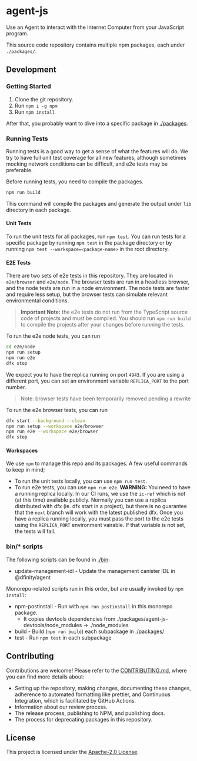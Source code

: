 # agent-js

Use an Agent to interact with the Internet Computer from your JavaScript program.

This source code repository contains multiple npm packages, each under `./packages/`.

## Development

### Getting Started

1. Clone the git repository.
2. Run `npm i -g npm`
3. Run `npm install`

After that, you probably want to dive into a specific package in [./packages](./packages).

### Running Tests

Running tests is a good way to get a sense of what the features will do. We try to have full unit test coverage for all new features, although sometimes mocking network conditions can be difficult, and e2e tests may be preferable.

Before running tests, you need to compile the packages.

```bash
npm run build
```

This command will compile the packages and generate the output under `lib` directory in each package.

#### Unit Tests

To run the unit tests for all packages, run `npm test`. You can run tests for a specific package by running `npm test` in the package directory or by running `npm test --workspace=<package-name>` in the root directory.

#### E2E Tests

There are two sets of e2e tests in this repository. They are located in `e2e/browser` and `e2e/node`. The browser tests are run in a headless browser, and the node tests are run in a node environment. The node tests are faster and require less setup, but the browser tests can simulate relevant environmental conditions.

> **Important Note:** the e2e tests do not run from the TypeScript source code of projects and must be compiled. You should run `npm run build` to compile the projects after your changes before running the tests.

To run the e2e node tests, you can run

```bash
cd e2e/node
npm run setup
npm run e2e
dfx stop
```

We expect you to have the replica running on port `4943`. If you are using a different port, you can set an environment variable `REPLICA_PORT` to the port number.

> Note: browser tests have been temporarily removed pending a rewrite

To run the e2e browser tests, you can run

```bash
dfx start --background --clean
npm run setup --workspace e2e/browser
npm run e2e --workspace e2e/browser
dfx stop
```

#### Workspaces

We use `npm` to manage this repo and its packages. A few useful
commands to keep in mind;

- To run the unit tests locally, you can use `npm run test`.
- To run e2e tests, you can use `npm run e2e`. **WARNING:** You need to have a running
  replica locally. In our CI runs, we use the `ic-ref` which is not (at this time) available
  publicly. Normally you can use a replica distributed with dfx (ie. dfx start in a project),
  but there is no guarantee that the `next` branch will work with the latest published dfx.
  Once you have a replica running locally, you must pass the port to the e2e tests using the
  `REPLICA_PORT` environment vairable. If that variable is not set, the tests will fail.

### bin/\* scripts

The following scripts can be found in [./bin](./bin):

- update-management-idl - Update the management canister IDL in @dfinity/agent

Monorepo-related scripts run in this order, but are usually invoked by `npm install`:

- npm-postinstall - Run with `npm run postinstall` in this monorepo package.
  - It copies devtools dependencies from ./packages/agent-js-devtools/node_modules -> ./node_modules
- build - Build (`npm run build`) each subpackage in ./packages/
- test - Run `npm test` in each subpackage

## Contributing

Contributions are welcome! Please refer to the [CONTRIBUTING.md](CONTRIBUTING.md), where you can find more details about:

- Setting up the repository, making changes, documenting these changes, adherence to automated formatting like prettier, and Continuous Integration, which is facilitated by GitHub Actions.
- Information about our review process.
- The release process, publishing to NPM, and publishing docs.
- The process for deprecating packages in this repository.

## License

This project is licensed under the [Apache-2.0 License](LICENSE).

